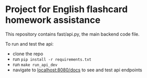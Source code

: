 # Project for English flashcard homework assistance   

This repository contains fast/api.py, the main backend code file.  

To run and test the api:
- clone the repo
- run `pip install -r requirements.txt`
- run `make run_api_dev`
- navigate to [localhost:8080/docs](http://localhost:8080/docs) to see and test api endpoints
